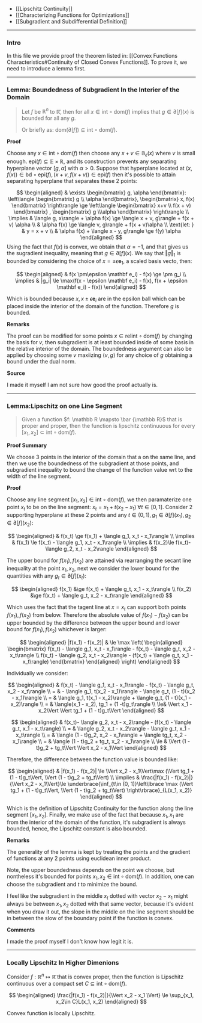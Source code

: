 * [[Lipschitz Continuity]]
* [[Characterizing Functions for Optimizations]]
* [[Subgradient and Subdifferential Definition]]

---
### **Intro**

In this file we provide proof the theorem listed in: [[Convex Functions Characteristics#Continuity of Closed Convex Functions]]. To prove it, we need to introduce a lemma first. 



---
### **Lemma: Boundedness of Subgradient In the Interier of the Domain**

> Let $f$ be $\mathbb R^n$ to $\mathbb{\bar{R}}$, then for all $x\in \text{int}\circ \text{dom}(f)$ implies that $g \in \partial [f](x)$ is bounded for all any $g$. 
> 
> Or briefly as: $\text{dom}(\partial [f]) \subseteq \text{int}\circ\text{dom}(f)$. 

**Proof**

Choose any $x\in \text{int}\circ \text{dom}(f)$ then choose any $x + v \in \mathbb{B}_\epsilon(x)$ where $v$ is small enough. $\text{epi}(f)\subseteq \mathbb E\times \mathbb R$, and its construction prevents any separating hyperplane vector $[g, \alpha]$ with $\alpha > 0$. Suppose that hyperplane located at $(x, f(x)) \in \text{bd}\circ\text{epi}(f), (x + v, f(x + v))\in \text{epi}(f)$ then it's possible to attain separating hyperplane that separates these 2 points: 

$$
\begin{aligned}
    & \exists \begin{bmatrix}
            g, \alpha
    \end{bmatrix}: 
    \left\langle 
        \begin{bmatrix}
            g \\ \alpha
        \end{bmatrix}, 
        \begin{bmatrix}
            x, f(x)
        \end{bmatrix}
    \right\rangle \ge 
    \left\langle 
        \begin{bmatrix}
            x+v \\ f(x + v)
        \end{bmatrix}
        ,
        \begin{bmatrix}
            g \\\alpha
        \end{bmatrix}
    \right\rangle
    \\
    \implies & 
    \langle g, x\rangle + \alpha f(x) \ge 
    \langle x + v, g\rangle + f(x + v) \alpha
    \\
    & \alpha f(x) \ge \langle v, g\rangle + f(x + v)\alpha
    \\
    \text{let: } & y = x + v
    \\
    & \alpha f(x) + \langle x - y, g\rangle \ge f(y) \alpha
\end{aligned}
$$
Using the fact that $f(x)$ is convex, we obtain that $\alpha = -1$, and that gives us the sugradient inequality, meaning that $g\in \partial [f](x)$. We say that $\Vert g\Vert_1$  is bounded by considering the choice of $x = \pm \epsilon \mathbf e_1$, a scaled basis vecto, then: 

$$
\begin{aligned}
   & f(x \pm\epsilon \mathbf e_i) - f(x) \ge \pm g_i
   \\
   \implies & |g_i| \le \max(f(x - \epsilon \mathbf e_i) - f(x), f(x + \epsilon \mathbf e_i) - f(x))
\end{aligned}
$$

Which is bounded because $x, x \pm \epsilon \mathbf e_i$ are in the epsilon ball which can be placed inside the interior of the domain of the function. Therefore $g$ is bounded. 

**Remarks**

The proof can be modified for some points $x\in \text{relint}\circ \text{dom}(f)$ by changing the basis for $v$, then subgradient is at least bounded inside of some basis in the relative interior of the domain. The boundedness argument can also be applied by choosing some $v$ maxiizing $\langle v, g\rangle$ for any choice of $g$ obtaining a bound under the dual norm. 

**Source**

I made it myself I am not sure how good the proof actually is. 



---
### **Lemma:Lipschitz on one Line Segment**

> Given a function $f: \mathbb R \mapsto \bar {\mathbb R}$ that is proper and proper, then the function is lipschitz continuuous for every $[x_1, x_2] \subset \text{int}\circ\text{dom}(f)$. 

**Proof Summary**

We choose 3 points in the interior of the domain that a on the same line, and then we use the boundedness of the subgradient at those points, and subgradient inequality to bound the change of the function value wrt to the width of the line segment. 


**Proof**

Choose any line segment $[x_1, x_2]\in \text{int}\circ\text{dom}(f)$, we then paramaterize one point $x_t$ to be on the line segment: $x_t = x_1 + t(x_2 - x_1)\;\forall t \in [0, 1]$. Consider 2 supporting hyperplane at these 2 points and any $t\in (0, 1), g_1\in \partial [f](x_1), g_2 \in \partial[f](x_2)$: 

$$
\begin{aligned}
    & f(x_t) \ge f(x_1) + \langle g_1, x_t - x_1\rangle
    \\
    \implies 
    & f(x_1) \le f(x_t) - \langle  g_1, x_t - x_1\rangle
    \\
    \implies 
    & f(x_2)\le f(x_t)- \langle g_2, x_t - x_2\rangle
\end{aligned}
$$

The upper bound for $f(x_1), f(x_2)$ are attained via rearranging the secant line inequality at the point $x_1, x_2$, next we consider the lower bound for the quantities with any $g_t\in \partial [f](x_t)$: 

$$
\begin{aligned}
    f(x_1) &\ge f(x_t) + \langle  g_t, x_1 - x_t\rangle
    \\
    f(x_2) &\ge f(x_t) + \langle  g_t, x_2 - x_t\rangle
\end{aligned}
$$

Which uses the fact that the tagent line at $x = x_t$ can support both points $f(x_1), f(x_2)$ from below. Therefore the absolute value of $f(x_1) - f(x_2)$ can be upper bounded by the difference between the upper bound and lower bound for $f(x_1), f(x_2)$ whichever is larger: 

$$
\begin{aligned}
    |f(x_1) - f(x_2)| & \le 
    \max \left(
        \begin{aligned}
            \begin{bmatrix}
                    f(x_t) - \langle g_1, x_t - x_1\rangle - f(x_t) - \langle g_t, x_2 - x_t\rangle
                \\
                f(x_t) - \langle g_2, x_t - x_2\rangle - (f(x_t) + \langle g_t, x_1 - x_t\rangle)
            \end{bmatrix}
        \end{aligned}    
    \right)
\end{aligned}
$$

Individually we consider: 

$$
\begin{aligned}
    & f(x_t) - \langle g_1, x_t - x_1\rangle - f(x_t) - \langle g_t, x_2 - x_t\rangle
    \\
    = & 
    - \langle g_1, t(x_2 - x_1)\rangle - \langle g_t, (1 - t)(x_2 - x_1)\rangle
    \\
    = & 
    \langle g_1, t(x_1 - x_2)\rangle + \langle g_t, (1 - t)(x_1 - x_2)\rangle
    \\
    = &
    \langle(x_1 - x_2), tg_1 + (1 -t)g_t\rangle
    \\
    \le& \Vert x_1 - x_2\Vert \Vert tg_1 + (1 - t)g_t\Vert
\end{aligned}
$$

$$
\begin{aligned}
    & f(x_t)- \langle g_2, x_t - x_2\rangle - (f(x_t) - \langle g_t, x_1 - x_t\rangle)
    \\
    = &
    \langle g_2, x_t - x_2\rangle - \langle g_t, x_1 - x_t\rangle
    \\
    = &
    \langle (1 - t)g_2, x_2 - x_1\rangle + \langle tg_t, x_2 - x_1\rangle
    \\
    = & 
    \langle (1 - t)g_2 + tg_t, x_2 - x_1\rangle
    \\
    \le & 
    \Vert (1 - t)g_2 + tg_t\Vert \Vert x_2 - x_1\Vert
\end{aligned}
$$

Therefore, the difference between the function value is bounded like: 

$$
\begin{aligned}
    & |f(x_1) - f(x_2)| \le 
    \Vert x_2 - x_1\Vert\max
    (\Vert tg_1 + (1 - t)g_t\Vert, \Vert (1 - t)g_2 + tg_t\Vert)
    \\
    \implies & 
    \frac{|f(x_1) - f(x_2)|}{\Vert x_2 - x_1\Vert}\le 
    \underbrace{\inf_{t\in (0, 1)}\left\lbrace
        \max
        (\Vert tg_1 + (1 - t)g_t\Vert, \Vert (1 - t)g_2 + tg_t\Vert)
    \right\rbrace}_{L(x_1, x_2)}
\end{aligned}
$$

Which is the definition of Lipschitz Continuity for the function along the line segment $[x_1, x_2]$. Finally, we make use of the fact that because $x_1, x_1$ are from the interior of the domain of the function, it's subgradient is always bounded, hence, the Lipschitz constant is also bounded. 

**Remarks**

The generality of the lemma is kept by treating the points and the gradient of functions at any 2 points using euclidean inner product. 

Note, the upper boundedness depends on the point we choose, but nontheless it's bounded for points $x_1, x_2\in \text{int}\circ\text{dom}(f)$. In addition, one can choose the subgradient and $t$ to minimize the bound. 

I feel like the subgradient in the middle $x_t$ dotted with vector $x_2 - x_1$ might always be between $x_1, x_2$ dotted with that same vector, because it's evident when you draw it out, the slope in the middle on the line segment should be in between the slow of the boundary point if the function is convex. 

**Comments**

I made the proof myself I don't know how legit it is. 

---
### **Locally Lipschitz In Higher Dimenions**

Consider $f: \mathbb R^n\mapsto \mathbb{\bar{R}}$ that is convex proper, then the function is Lipschitz continuous over a compact set $C\subseteq \text{int}\circ \text{dom}(f)$. 

$$
\begin{aligned}
   \frac{|f(x_1) - f(x_2)|}{\Vert x_2 - x_1 \Vert}
   \le \sup_{x_1, x_2\in C}L(x_1, x_2)
\end{aligned}
$$

Convex function is locally Lipschitz. 

